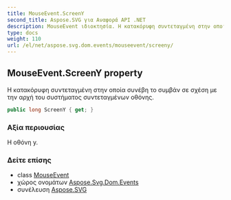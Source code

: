 ```yaml
---
title: MouseEvent.ScreenY
second_title: Aspose.SVG για Αναφορά API .NET
description: MouseEvent ιδιοκτησία. Η κατακόρυφη συντεταγμένη στην οποία συνέβη το συμβάν σε σχέση με την αρχή του συστήματος συντεταγμένων οθόνης.
type: docs
weight: 110
url: /el/net/aspose.svg.dom.events/mouseevent/screeny/
---
```

## MouseEvent.ScreenY property

Η κατακόρυφη συντεταγμένη στην οποία συνέβη το συμβάν σε σχέση με την αρχή του συστήματος συντεταγμένων οθόνης.

```csharp
public long ScreenY { get; }
```

### Αξία περιουσίας

Η οθόνη y.

### Δείτε επίσης

* class [MouseEvent](../)
* χώρος ονομάτων [Aspose.Svg.Dom.Events](../../mouseevent/)
* συνέλευση [Aspose.SVG](../../../)


